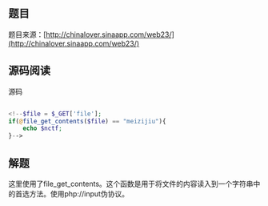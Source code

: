 ## 题目
题目来源：[http://chinalover.sinaapp.com/web23/](http://chinalover.sinaapp.com/web23/)

## 源码阅读
源码

```php

<!--$file = $_GET['file'];
if(@file_get_contents($file) == "meizijiu"){
    echo $nctf;
}-->
```


## 解题
这里使用了file_get_contents。这个函数是用于将文件的内容读入到一个字符串中的首选方法。使用php://input伪协议。

